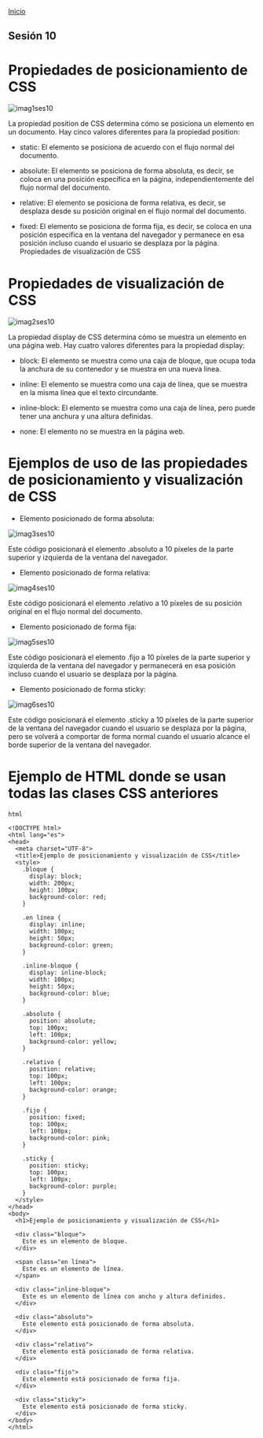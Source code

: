 <!-- No borrar o modificar -->
[Inicio](./index.md)

## Sesión 10 


<!-- Su documentación aquí -->

# **Propiedades de posicionamiento de CSS**

![imag1ses10](image-112.png)

La propiedad position de CSS determina cómo se posiciona un elemento en un documento. Hay cinco valores diferentes para la propiedad position:

- static: El elemento se posiciona de acuerdo con el flujo normal del documento.

- absolute: El elemento se posiciona de forma absoluta, es decir, se coloca en una posición específica en la página, independientemente del flujo normal del documento.

- relative: El elemento se posiciona de forma relativa, es decir, se desplaza desde su posición original en el flujo normal del documento.

- fixed: El elemento se posiciona de forma fija, es decir, se coloca en una posición específica en la ventana del navegador y permanece en esa posición incluso cuando el usuario se desplaza por la página.
Propiedades de visualización de CSS


# **Propiedades de visualización de CSS**

![imag2ses10](image-113.png)

La propiedad display de CSS determina cómo se muestra un elemento en una página web. Hay cuatro valores diferentes para la propiedad display:

- block: El elemento se muestra como una caja de bloque, que ocupa toda la anchura de su contenedor y se muestra en una nueva línea.

- inline: El elemento se muestra como una caja de línea, que se muestra en la misma línea que el texto circundante.

- inline-block: El elemento se muestra como una caja de línea, pero puede tener una anchura y una altura definidas.

- none: El elemento no se muestra en la página web.


# **Ejemplos de uso de las propiedades de posicionamiento y visualización de CSS**

- Elemento posicionado de forma absoluta:

![imag3ses10](image-114.png)

Este código posicionará el elemento .absoluto a 10 píxeles de la parte superior y izquierda de la ventana del navegador.

- Elemento posicionado de forma relativa:

![imag4ses10](image-115.png)

Este código posicionará el elemento .relativo a 10 píxeles de su posición original en el flujo normal del documento.

- Elemento posicionado de forma fija:

![imag5ses10](image-116.png)

Este código posicionará el elemento .fijo a 10 píxeles de la parte superior y izquierda de la ventana del navegador y permanecerá en esa posición incluso cuando el usuario se desplaza por la página.

- Elemento posicionado de forma sticky:

![imag6ses10](image-117.png)

Este código posicionará el elemento .sticky a 10 píxeles de la parte superior de la ventana del navegador cuando el usuario se desplaza por la página, pero se volverá a comportar de forma normal cuando el usuario alcance el borde superior de la ventana del navegador.

# **Ejemplo de HTML donde se usan todas las clases CSS anteriores**

```
html

<!DOCTYPE html>
<html lang="es">
<head>
  <meta charset="UTF-8">
  <title>Ejemplo de posicionamiento y visualización de CSS</title>
  <style>
    .bloque {
      display: block;
      width: 200px;
      height: 100px;
      background-color: red;
    }

    .en línea {
      display: inline;
      width: 100px;
      height: 50px;
      background-color: green;
    }

    .inline-bloque {
      display: inline-block;
      width: 100px;
      height: 50px;
      background-color: blue;
    }

    .absoluto {
      position: absolute;
      top: 100px;
      left: 100px;
      background-color: yellow;
    }

    .relativo {
      position: relative;
      top: 100px;
      left: 100px;
      background-color: orange;
    }

    .fijo {
      position: fixed;
      top: 100px;
      left: 100px;
      background-color: pink;
    }

    .sticky {
      position: sticky;
      top: 100px;
      left: 100px;
      background-color: purple;
    }
  </style>
</head>
<body>
  <h1>Ejemplo de posicionamiento y visualización de CSS</h1>

  <div class="bloque">
    Este es un elemento de bloque.
  </div>

  <span class="en línea">
    Este es un elemento de línea.
  </span>

  <div class="inline-bloque">
    Este es un elemento de línea con ancho y altura definidos.
  </div>

  <div class="absoluto">
    Este elemento está posicionado de forma absoluta.
  </div>

  <div class="relativo">
    Este elemento está posicionado de forma relativa.
  </div>

  <div class="fijo">
    Este elemento está posicionado de forma fija.
  </div>

  <div class="sticky">
    Este elemento está posicionado de forma sticky.
  </div>
</body>
</html>

```
